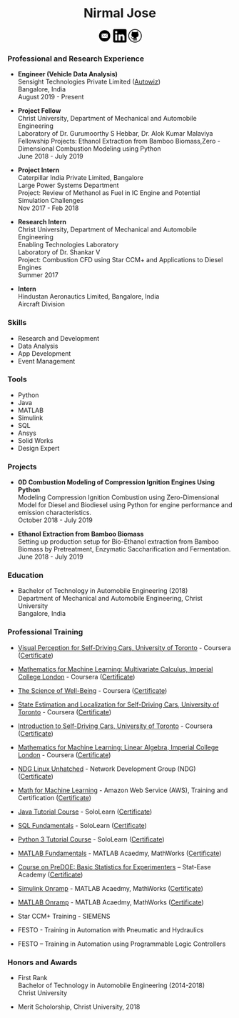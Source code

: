 # <center> Nirmal Jose


<center>
    <a href="mailto:nirmal.jose24@gmail.com">
    <img src="./assets/mail_logo.png" alt="mail" width="30" class="aligncenter"></a>
    <a href="https://www.linkedin.com/in/nirmaljose24/">
    <img src="./assets/linkedin_logo.png" alt="linkedin" width="30" class="aligncenter"/></a>
    <a href="https://github.com/nirmaljose24">
    <img src="./assets/github_logo.png" alt="github" width="30" class="aligncenter"/></a>
</center>


### Professional and Research Experience

- **Engineer (Vehicle Data Analysis)** <br/>
Sensight Technologies Private Limited ([Autowiz](https://autowiz.in/)) <br/>
Bangalore, India <br/>
August 2019 - Present

- **Project Fellow** <br/>
Christ University,
Department of Mechanical and Automobile Engineering <br/>
Laboratory of Dr. Gurumoorthy S Hebbar, Dr. Alok Kumar Malaviya <br/>
Fellowship Projects: Ethanol Extraction from Bamboo Biomass,Zero - Dimensional Combustion Modeling using Python <br/>
June 2018 - July 2019

- **Project Intern** <br/>
Caterpillar India Private Limited, Bangalore <br/>
Large Power Systems Department <br/>
Project: Review of Methanol as Fuel in IC Engine and Potential Simulation Challenges <br/>
Nov 2017 - Feb 2018

- **Research Intern** <br/>
Christ University,
Department of Mechanical and Automobile Engineering <br/>
Enabling Technologies Laboratory <br/>
Laboratory of Dr. Shankar V <br/>
Project: Combustion CFD using Star CCM+ and Applications to
Diesel Engines <br/>
Summer 2017

- **Intern** <br/>
Hindustan Aeronautics Limited, Bangalore, India <br/>
Aircraft Division


### Skills
- Research and Development
- Data Analysis
- App Development
- Event Management


### Tools
- Python
- Java
- MATLAB
- Simulink
- SQL
- Ansys
- Solid Works
- Design Expert


### Projects

- **0D Combustion Modeling of Compression Ignition Engines Using Python** <br/>
Modeling Compression Ignition Combustion using Zero-Dimensional Model for
Diesel and Biodiesel using Python for engine performance and emission
characteristics. <br/>
October 2018 - July 2019

- **Ethanol Extraction from Bamboo Biomass** <br/>
Setting up production setup for Bio-Ethanol extraction from Bamboo Biomass
by Pretreatment, Enzymatic Saccharification and Fermentation.<br/>
June 2018 - July 2019


### Education

- Bachelor of Technology in Automobile Engineering (2018)<br/> 
Department of Mechanical and Automobile Engineering, Christ University <br/> 
Bangalore, India


### Professional Training

- [Visual Perception for Self-Driving Cars, University of Toronto](https://www.coursera.org/learn/visual-perception-self-driving-cars) - Coursera ([Certificate](https://coursera.org/share/30e7109cf580baabd93e96a5b2e71d57))
- [Mathematics for Machine Learning: Multivariate Calculus, Imperial College London](https://www.coursera.org/learn/multivariate-calculus-machine-learning) - Coursera ([Certificate](https://coursera.org/share/15de10bbc7fdc25001e280c820f1c3d0))

- [The Science of Well-Being](https://www.coursera.org/learn/the-science-of-well-being) - Coursera ([Certificate](https://www.coursera.org/account/accomplishments/verify/M9U6CV6QYFEL?utm_source=link&utm_medium=certificate&utm_content=cert_image&utm_campaign=sharing_cta&utm_product=course))

- [State Estimation and Localization for Self-Driving Cars, University of Toronto](https://www.coursera.org/learn/state-estimation-localization-self-driving-cars) - Coursera ([Certificate](https://coursera.org/share/a7b2f5bffecdfd3ffd4037de208f111e))

- [Introduction to Self-Driving Cars, University of Toronto](https://www.coursera.org/learn/intro-self-driving-cars) - Coursera ([Certificate](https://coursera.org/share/4b1dc3b5bb7e68b9ad59919859135ce3))

- [Mathematics for Machine Learning: Linear Algebra, Imperial College London](https://www.coursera.org/learn/linear-algebra-machine-learning) - Coursera ([Certificate](https://coursera.org/share/700e4842e2dfec75bf2efe031647b41b))
- [NDG Linux Unhatched](https://www.netacad.com/courses/os-it/ndg-linux-unhatched) - Network Development Group (NDG) ([Certificate](https://drive.google.com/file/d/1hP0MXA7blp0JpKbx-2KzVHgYlbPpDYsU/view?usp=sharing))

- [Math for Machine Learning](https://www.aws.training/Details/eLearning?id=26597) - Amazon Web Service (AWS), Training and Certification ([Certificate](https://drive.google.com/file/d/1tYiSqiYuhHnrh4b9pSgdTL0SpNjle0bG/view?usp=sharing))

- [Java Tutorial Course](https://www.sololearn.com/Course/Java/) - SoloLearn ([Certificate](https://www.sololearn.com/Certificate/1068-10313707/pdf/))

- [SQL Fundamentals](https://www.sololearn.com/Course/SQL/) - SoloLearn ([Certificate](https://www.sololearn.com/Certificate/1060-10313707/pdf/))

- [Python 3 Tutorial Course](https://www.sololearn.com/Course/Python/) - SoloLearn ([Certificate](https://www.sololearn.com/Certificate/1073-10313707/pdf/))

- [MATLAB Fundamentals](https://in.mathworks.com/training-schedule/matlab-fundamentals?class_format=SPO&requestedDomain=) - MATLAB Acaedmy, MathWorks ([Certificate](https://matlabacademy.mathworks.com/progress/share/report.html?id=a6ee8da5-d15e-43dc-bf20-cb4c693a0ed1))

- [Course on PreDOE: Basic Statistics for Experimenters](https://www.statease.com/training/academy/predoe/) – Stat-Ease Academy ([Certificate](https://drive.google.com/file/d/1Qyubi_ANihKMuE8O_3QoJrtWAcYc3ew4/view?usp=sharing))

- [Simulink Onramp](https://in.mathworks.com/learn/tutorials/simulink-onramp.html) - MATLAB Acaedmy, MathWorks ([Certificate](https://matlabacademy.mathworks.com/progress/share/certificate.html?id=521a8eaf-46d6-4f40-bc38-773d7e1758dd))

- [MATLAB Onramp](https://in.mathworks.com/learn/tutorials/matlab-onramp.html) - MATLAB Acaedmy, MathWorks ([Certificate](https://matlabacademy.mathworks.com/progress/share/certificate.html?id=80e69295-14ec-4679-bcc1-79c005ab76df))

- Star CCM+ Training - SIEMENS

- FESTO - Training in Automation with Pneumatic and Hydraulics

- FESTO – Training in Automation using Programmable Logic Controllers


### Honors and Awards

- First Rank <br/>
Bachelor of Technology in Automobile Engineering (2014-2018) <br/>
Christ University

- Merit Scholorship, Christ University, 2018
